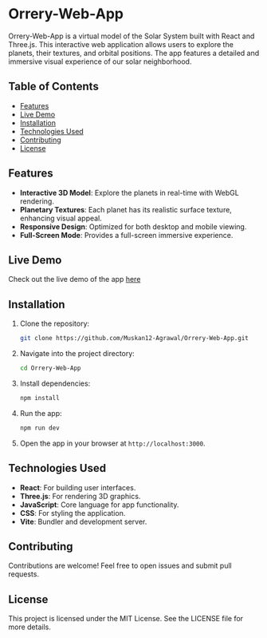# Orrery-Web-App

Orrery-Web-App is a virtual model of the Solar System built with React and Three.js. This interactive web application allows users to explore the planets, their textures, and orbital positions. The app features a detailed and immersive visual experience of our solar neighborhood.

## Table of Contents
- [Features](#features)
- [Live Demo](#live-demo)
- [Installation](#installation)
- [Technologies Used](#technologies-used)
- [Contributing](#contributing)
- [License](#license)

## Features

- **Interactive 3D Model**: Explore the planets in real-time with WebGL rendering.
- **Planetary Textures**: Each planet has its realistic surface texture, enhancing visual appeal.
- **Responsive Design**: Optimized for both desktop and mobile viewing.
- **Full-Screen Mode**: Provides a full-screen immersive experience.

## Live Demo

Check out the live demo of the app [here](https://orrery-web-app-seven.vercel.app)

## Installation

1. Clone the repository:

   ```bash
   git clone https://github.com/Muskan12-Agrawal/Orrery-Web-App.git

2. Navigate into the project directory:

   ```bash
   cd Orrery-Web-App

3. Install dependencies:
   ```bash
   npm install
4. Run the app:
   ```bash
   npm run dev
5. Open the app in your browser at `http://localhost:3000`.

## Technologies Used
- **React**: For building user interfaces.
- **Three.js**: For rendering 3D graphics.
- **JavaScript**: Core language for app functionality.
- **CSS**: For styling the application.
- **Vite**: Bundler and development server.

## Contributing
Contributions are welcome! Feel free to open issues and submit pull requests.

## License
This project is licensed under the MIT License. See the LICENSE file for more details.
